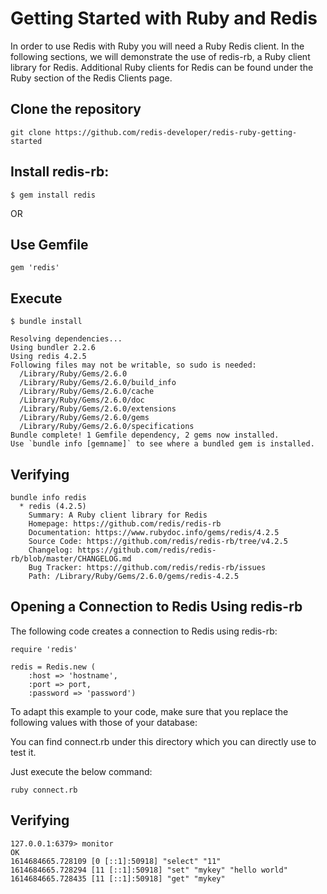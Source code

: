 # Getting Started with Ruby and Redis

In order to use Redis with Ruby you will need a Ruby Redis client. 
In the following sections, we will demonstrate the use of redis-rb, a Ruby client library for Redis. 
Additional Ruby clients for Redis can be found under the Ruby section of the Redis Clients page.


## Clone the repository

```
git clone https://github.com/redis-developer/redis-ruby-getting-started
```

##  Install redis-rb:

```
$ gem install redis
```

OR

## Use Gemfile

```$cat Gemfile
gem 'redis'
```


## Execute

```
$ bundle install
```

```
Resolving dependencies...
Using bundler 2.2.6
Using redis 4.2.5
Following files may not be writable, so sudo is needed:
  /Library/Ruby/Gems/2.6.0
  /Library/Ruby/Gems/2.6.0/build_info
  /Library/Ruby/Gems/2.6.0/cache
  /Library/Ruby/Gems/2.6.0/doc
  /Library/Ruby/Gems/2.6.0/extensions
  /Library/Ruby/Gems/2.6.0/gems
  /Library/Ruby/Gems/2.6.0/specifications
Bundle complete! 1 Gemfile dependency, 2 gems now installed.
Use `bundle info [gemname]` to see where a bundled gem is installed.
```

## Verifying 
  
```
bundle info redis
  * redis (4.2.5)
	Summary: A Ruby client library for Redis
	Homepage: https://github.com/redis/redis-rb
	Documentation: https://www.rubydoc.info/gems/redis/4.2.5
	Source Code: https://github.com/redis/redis-rb/tree/v4.2.5
	Changelog: https://github.com/redis/redis-rb/blob/master/CHANGELOG.md
	Bug Tracker: https://github.com/redis/redis-rb/issues
	Path: /Library/Ruby/Gems/2.6.0/gems/redis-4.2.5
```

## Opening a Connection to Redis Using redis-rb

The following code creates a connection to Redis using redis-rb:

```
require 'redis'

redis = Redis.new (
    :host => 'hostname',
    :port => port,
    :password => 'password')
```

To adapt this example to your code, make sure that you replace the following values with those of your database:

You can find connect.rb under this directory which you can directly use to test it.

Just execute the below command:

```
ruby connect.rb
```
## Verifying

```
127.0.0.1:6379> monitor
OK
1614684665.728109 [0 [::1]:50918] "select" "11"
1614684665.728294 [11 [::1]:50918] "set" "mykey" "hello world"
1614684665.728435 [11 [::1]:50918] "get" "mykey"

```
